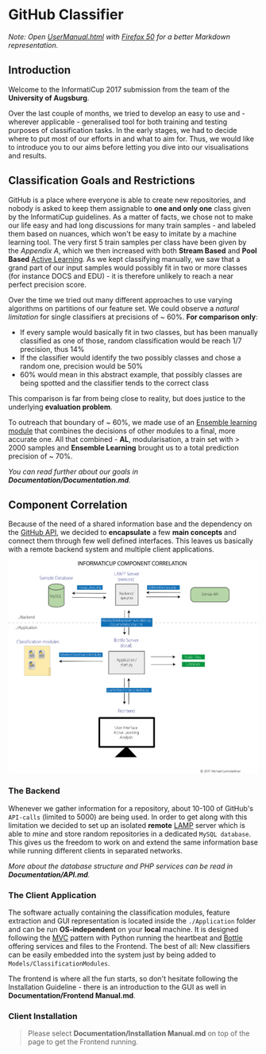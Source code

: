 # GitHub Classifier

_Note: Open [UserManual.html](UserManual.html) with [Firefox 50](https://ftp.mozilla.org/pub/firefox/releases/50.1.0/) for a better Markdown representation._


## Introduction

Welcome to the InformatiCup 2017 submission from the team of the **University of Augsburg**.

Over the last couple of months, we tried to develop an easy to use and - wherever applicable - generalised tool for both training and testing purposes of classification tasks. In the early stages, we had to decide where to put most of our efforts in and what to aim for. Thus, we would like to introduce you to our aims before letting you dive into our visualisations and results.

## Classification Goals and Restrictions

GitHub is a place where everyone is able to create new repositories, and nobody is asked to keep them assignable to **one and only one** class given by the InformatiCup guidelines. As a matter of facts, we chose not to make our life easy and had long discussions for many train samples - and labeled them based on nuances, which won't be easy to imitate by a machine learning tool. The very first 5 train samples per class have been given by the _Appendix A_, which we then increased with both **Stream Based** and **Pool Based** [Active Learning](https://en.wikipedia.org/wiki/Active_learning_(machine_learning)). As we kept classifying manually, we saw that a grand part of our input samples would possibly fit in two or more classes (for instance DOCS and EDU) - it is therefore unlikely to reach a near perfect precision score.

Over the time we tried out many different approaches to use varying algorithms on partitions of our feature set. We could observe a _natural limitation_ for single classifiers at precisions of ~ 60%. **For comparison only**:

* If every sample would basically fit in two classes, but has been manually classified as one of those, random classification would be reach 1/7 precision, thus 14%
* If the classifier would identify the two possibly classes and chose a random one, precision would be 50%
* 60% would mean in this abstract example, that possibly classes are being spotted and the classifier tends to the correct class

This comparison is far from being close to reality, but does justice to the underlying **evaluation problem**.

To outreach that boundary of ~ 60%, we made use of an [Ensemble learning module](https://en.wikipedia.org/wiki/Ensemble_learning) that combines the decisions of other modules to a final, more accurate one. All that combined - **AL**, modularisation, a train set with > 2000 samples and **Ensemble Learning** brought us to a total prediction precision of ~ 70%.

_You can read further about our goals in **Documentation/Documentation.md**._

## Component Correlation

Because of the need of a shared information base and the dependency on the [GitHub API](https://developer.github.com/v3/), we decided to **encapsulate** a few **main concepts** and connect them through few well defined interfaces. This leaves us basically with a remote backend system and multiple client applications.

<img src="/Documentation/component_correlation.png">

### The Backend

Whenever we gather information for a repository, about 10-100 of GitHub's `API-calls` (limited to 5000) are being used. In order to get along with this limitation we decided to set up an isolated **remote** [LAMP](https://en.wikipedia.org/wiki/LAMP_(software_bundle)) server which is able to _mine_ and store random repositories in a dedicated `MySQL database`. This gives us the freedom to work on and extend the same information base while running different clients in separated networks.

_More about the database structure and PHP services can be read in **Documentation/API.md**._

### The Client Application

The software actually containing the classification modules, feature extraction and GUI representation is located inside the  `./Application` folder and can be run **OS-independent** on your **local** machine. It is designed following the [MVC](https://en.wikipedia.org/wiki/Model%E2%80%93view%E2%80%93controller) pattern with Python running the heartbeat and [Bottle](https://en.wikipedia.org/wiki/Bottle_(web_framework)) offering services and files to the Frontend. The best of all: New classifiers can be easily embedded into the system just by being added to `Models/ClassificationModules`.

The frontend is where all the fun starts, so don't hesitate following the Installation Guideline - there is an introduction to the GUI as well in **Documentation/Frontend Manual.md**.

### Client Installation

> Please select **Documentation/Installation Manual.md** on top of the page to get the Frontend running.